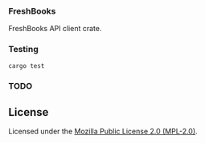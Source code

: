 ### FreshBooks

FreshBooks API client crate.

### Testing

```bash
cargo test
```

### TODO

## License

Licensed under the [Mozilla Public License 2.0 (MPL-2.0)](../../../LICENSE).